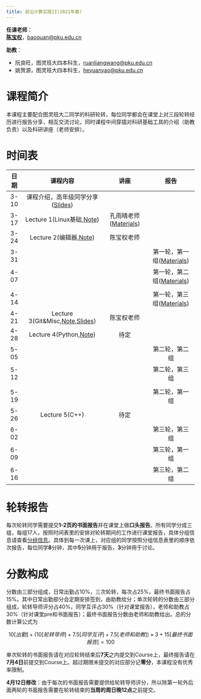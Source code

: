 ```yaml
---
title: 前沿计算实践II(2021年春)
---
```


**任课老师**：  
[**陈宝权**](http://cfcs.pku.edu.cn/baoquan/)，baoquan@pku.edu.cn

**助教**：

* 阮良旺，图灵班大四本科生，ruanliangwang@pku.edu.cn
* 姚贺源，图灵班大四本科生，heyuanyao@pku.edu.cn

# 课程简介

本课程主要配合图灵班大二同学的科研轮转，每位同学都会在课堂上对三段轮转经历进行报告分享，相互交流讨论，同时课程中间穿插对科研基础工具的介绍（助教负责）以及科研讲座（老师安排）。

# 时间表

|日期|课程内容|讲座|报告|
|:-:|:-:|:-:|:-:|
|3-10|课程介绍，高年级同学分享([Slides](./assets/sharing-slides.zip))|||
|3-17|Lecture 1(Linux基础,[Note](./html-gen/lecture-1.html))|孔雨晴老师([Materials](./assets/lecture-by-kong.zip))||
|3-24|Lecture 2(编辑器,[Note](./html-gen/lecture-2.html))|陈宝权老师||
|3-31|||第一轮，第一组([Materials](./assets/1-1.zip))|
|4-07|||第一轮，第二组([Materials](./assets/1-2.zip))|
|||||
|4-14|||第一轮，第三组([Materials](./assets/1-3.zip))|
|4-21|Lecture 3(Git&Misc,[Note](./html-gen/lecture-3.html),[Slides](./assets/Git.pptx))|陈宝权老师||
|4-28|Lecture 4(Python,[Note](./html-gen/lecture-4.html))|待定||
|5-05|||第二轮，第二组|
|5-12|||第二轮，第三组|
|||||
|5-19|||第二轮，第一组|
|5-26|Lecture 5(C++)|待定||
|6-02|||第三轮，第三组|
|6-09|||第三轮，第一组|
|6-16|||第三轮，第二组|

# 轮转报告

每次轮转同学需要提交**1-2页的书面报告**并在课堂上做**口头报告**。所有同学分成三组，每组17人，按照时间表里的安排对轮转期间的工作进行课堂报告，具体分组信息请查看[分组信息](./assets/group.xls)。具体到每一次课上，对应组的同学按照分组信息表里的顺序依次报告，每位同学**8**分钟，其中**5**分钟用于报告，**3**分钟用于讨论。

# 分数构成

分数由三部分组成，日常出勤占10%，三次轮转，每次占25%，最终书面报告占15%。其中日常出勤部分会定期安排签到，由助教给分；单次轮转的分数由三部分组成，轮转导师评分占40%，同学互评占30%（针对课堂报告），老师和助教占30%（针对课堂pre和书面报告）；最终书面报告分数由老师和助教给出。总的分数计算公式为

$$10[出勤]+(10[轮转导师]+7.5[同学互评]+7.5[老师和助教])\times 3+15[最终书面报告]=100$$

单次轮转的书面报告请在对应轮转结束后**7天**之内提交到Course上，最终报告请在**7月4日**前提交到Course上。超过期限未提交的对应部分记**零分**，本课程没有优秀率限制。

**4月12日修改**：由于每次的书面报告需要提供给轮转导师评分，所以除第一轮外后面两轮的书面报告需要在轮转结束的**当周的周日晚12点**之前提交。
